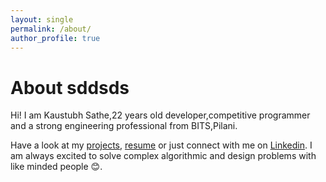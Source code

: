 ```yaml
---
layout: single
permalink: /about/
author_profile: true
---
```


# About  sddsds

Hi! I am Kaustubh Sathe,22 years old developer,competitive programmer and a strong engineering professional 
from BITS,Pilani.

Have a look at my [projects](/projects/), [resume](/resume.pdf) or just connect with me on [Linkedin](https://www.linkedin.com/in/kaustubh-sathe-b0374917a/). I am always excited to solve complex algorithmic and design problems with like minded people &#128522;.
